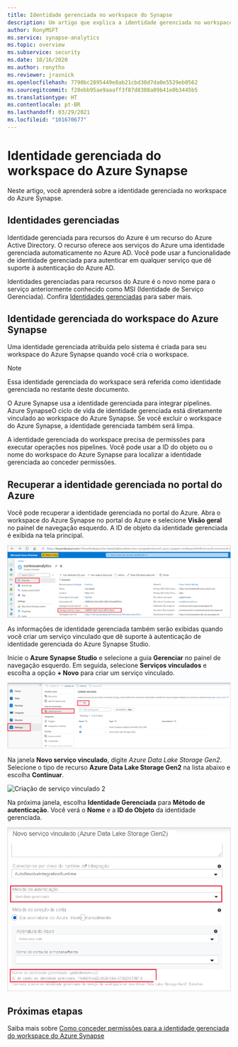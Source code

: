 ```yaml
---
title: Identidade gerenciada no workspace do Synapse
description: Um artigo que explica a identidade gerenciada no workspace do Azure Synapse
author: RonyMSFT
ms.service: synapse-analytics
ms.topic: overview
ms.subservice: security
ms.date: 10/16/2020
ms.author: ronytho
ms.reviewer: jrasnick
ms.openlocfilehash: 7790bc2895449e8ab21cbd30d7da0e5529eb0562
ms.sourcegitcommit: f28ebb95ae9aaaff3f87d8388a09b41e0b3445b5
ms.translationtype: HT
ms.contentlocale: pt-BR
ms.lasthandoff: 03/29/2021
ms.locfileid: "101670677"
---
```

# <a name="azure-synapse-workspace-managed-identity"></a>Identidade gerenciada do workspace do Azure Synapse

Neste artigo, você aprenderá sobre a identidade gerenciada no workspace do Azure Synapse.

## <a name="managed-identities"></a>Identidades gerenciadas

Identidade gerenciada para recursos do Azure é um recurso do Azure Active Directory. O recurso oferece aos serviços do Azure uma identidade gerenciada automaticamente no Azure AD. Você pode usar a funcionalidade de identidade gerenciada para autenticar em qualquer serviço que dê suporte à autenticação do Azure AD.

Identidades gerenciadas para recursos do Azure é o novo nome para o serviço anteriormente conhecido como MSI (Identidade de Serviço Gerenciada). Confira [Identidades gerenciadas](../../active-directory/managed-identities-azure-resources/overview.md) para saber mais.

## <a name="azure-synapse-workspace-managed-identity"></a>Identidade gerenciada do workspace do Azure Synapse

Uma identidade gerenciada atribuída pelo sistema é criada para seu workspace do Azure Synapse quando você cria o workspace.

>[!NOTE]
>Essa identidade gerenciada do workspace será referida como identidade gerenciada no restante deste documento.

O Azure Synapse usa a identidade gerenciada para integrar pipelines. Azure SynapseO ciclo de vida de identidade gerenciada está diretamente vinculado ao workspace do Azure Synapse. Se você excluir o workspace do Azure Synapse, a identidade gerenciada também será limpa.

A identidade gerenciada do workspace precisa de permissões para executar operações nos pipelines. Você pode usar a ID do objeto ou o nome do workspace do Azure Synapse para localizar a identidade gerenciada ao conceder permissões.

## <a name="retrieve-managed-identity-in-azure-portal"></a>Recuperar a identidade gerenciada no portal do Azure

Você pode recuperar a identidade gerenciada no portal do Azure. Abra o workspace do Azure Synapse no portal do Azure e selecione **Visão geral** no painel de navegação esquerdo. A ID de objeto da identidade gerenciada é exibida na tela principal.

![ID de objeto da identidade gerenciada](./media/synapse-workspace-managed-identity/workspace-managed-identity-1.png)

As informações de identidade gerenciada também serão exibidas quando você criar um serviço vinculado que dê suporte à autenticação de identidade gerenciada do Azure Synapse Studio.

Inicie o **Azure Synapse Studio** e selecione a guia **Gerenciar** no painel de navegação esquerdo. Em seguida, selecione **Serviços vinculados** e escolha a opção **+ Novo** para criar um serviço vinculado.

![Criação de serviço vinculado 1](./media/synapse-workspace-managed-identity/workspace-managed-identity-2.png)

Na janela **Novo serviço vinculado**, digite *Azure Data Lake Storage Gen2*. Selecione o tipo de recurso **Azure Data Lake Storage Gen2** na lista abaixo e escolha **Continuar**.

![Criação de serviço vinculado 2](./media/synapse-workspace-managed-identity/workspace-managed-identity-3.png)

Na próxima janela, escolha **Identidade Gerenciada** para **Método de autenticação**. Você verá o **Nome** e a **ID do Objeto** da identidade gerenciada.

![Criação de serviço vinculado 3](./media/synapse-workspace-managed-identity/workspace-managed-identity-4.png)

## <a name="next-steps"></a>Próximas etapas

Saiba mais sobre [Como conceder permissões para a identidade gerenciada do workspace do Azure Synapse](./how-to-grant-workspace-managed-identity-permissions.md)

